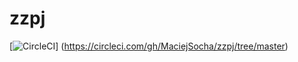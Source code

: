 # zzpj

[![CircleCI](https://circleci.com/gh/circleci/circleci-docs/tree/master.svg?style=svg)]
(https://circleci.com/gh/MaciejSocha/zzpj/tree/master)  
